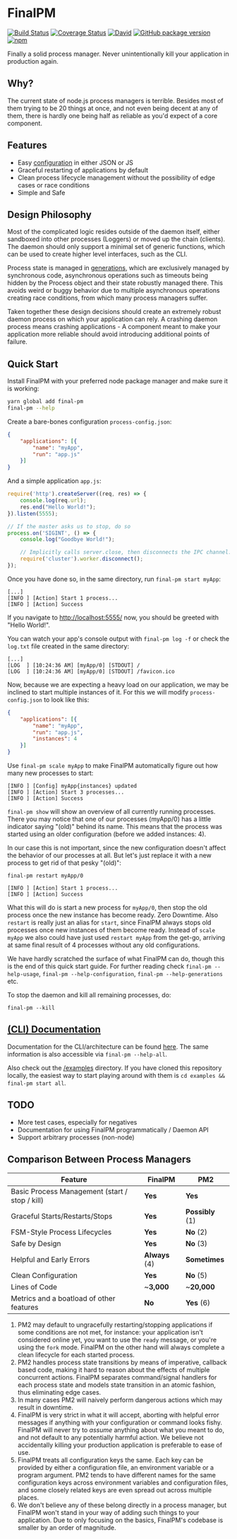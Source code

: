FinalPM
=======

[![Build Status](https://travis-ci.org/laino/final-pm.svg?branch=master)](https://travis-ci.org/laino/final-pm)
[![Coverage Status](https://coveralls.io/repos/github/laino/final-pm/badge.svg?branch=master)](https://coveralls.io/github/laino/final-pm?branch=master)
[![David](https://img.shields.io/david/laino/final-pm.svg)](https://david-dm.org/laino/final-pm)
[![GitHub package version](https://img.shields.io/github/package-json/v/laino/final-pm.svg)](https://github.com/laino/final-pm)
[![npm](https://img.shields.io/npm/v/final-pm.svg)](https://www.npmjs.com/package/final-pm)

Finally a solid process manager. Never unintentionally kill your application in production again.

Why?
----

The current state of node.js process managers is terrible. Besides most of them
trying to be 20 things at once, and not even being decent at any of them, 
there is hardly one being half as reliable as you'd expect of a core component.

Features
--------

- Easy [configuration](https://github.com/laino/final-pm/blob/master/config/default-application-config.js) in either JSON or JS
- Graceful restarting of applications by default
- Clean process lifecycle management without the 
  possibility of edge cases or race conditions
- Simple and Safe

Design Philosophy
-----------------

Most of the complicated logic resides outside of the daemon itself, either sandboxed
into other processes (Loggers) or moved up the chain (clients). The daemon should only support
a minimal set of generic functions, which can be used to create higher level interfaces,
such as the CLI.

Process state is managed in [generations](https://github.com/laino/final-pm/tree/master/doc#generations),
which are exclusively managed by synchronous code, asynchronous operations such as timeouts being hidden
by the Process object and their state robustly managed there. This avoids weird or buggy behavior due to
multiple asynchronous operations creating race conditions, from which many process managers suffer.

Taken together these design decisions should create an extremely robust daemon process on which
your application can rely. A crashing daemon process means crashing applications - A component
meant to make your application more reliable should avoid introducing additional points of failure.

Quick Start
-----------

Install FinalPM with your preferred node package manager and make sure it is working:

```bash
yarn global add final-pm
final-pm --help
```

Create a bare-bones configuration `process-config.json`:
```json
{
    "applications": [{
        "name": "myApp",
        "run": "app.js"
    }]
}
```

And a simple application `app.js`:
```js
require('http').createServer((req, res) => {
    console.log(req.url);
    res.end("Hello World!");
}).listen(5555);

// If the master asks us to stop, do so
process.on('SIGINT', () => {
    console.log("Goodbye World!");

    // Implicitly calls server.close, then disconnects the IPC channel:
    require('cluster').worker.disconnect();
});
```

Once you have done so, in the same directory, run `final-pm start myApp`:
```
[...]
[INFO ] [Action] Start 1 process...
[INFO ] [Action] Success
```

If you navigate to [http://localhost:5555/](http://localhost:5555/) now, you should
be greeted with "Hello World!".

You can watch your app's console output with `final-pm log -f` or check the `log.txt`
file created in the same directory:
```
[...]
[LOG  ] [10:24:36 AM] [myApp/0] [STDOUT] /
[LOG  ] [10:24:36 AM] [myApp/0] [STDOUT] /favicon.ico
```

Now, because we are expecting a heavy load on our application, we may be inclined to
start multiple instances of it. For this we will modify `process-config.json`
to look like this:

```json
{
    "applications": [{
        "name": "myApp",
        "run": "app.js",
        "instances": 4
    }]
}
```

Use `final-pm scale myApp` to make FinalPM automatically figure out how many new processes to start:
```
[INFO ] [Config] myApp{instances} updated
[INFO ] [Action] Start 3 processes...
[INFO ] [Action] Success
```

`final-pm show` will show an overview of all currently running processes. There you may notice that
one of our processes (myApp/0) has a little indicator saying "(old)" behind its name. This means
that the process was started using an older configuration (before we added instances: 4).

In our case this is not important, since the new configuration doesn't affect the behavior of our processes
at all. But let's just replace it with a new process to get rid of that pesky "(old)":

`final-pm restart myApp/0`

```
[INFO ] [Action] Start 1 process...
[INFO ] [Action] Success
```

What this will do is start a new process for `myApp/0`, then stop the old process once the new instance has
become ready. Zero Downtime. Also `restart` is really just an alias for `start`, since FinalPM always
stops old processes once new instances of them become ready. Instead of `scale myApp` we also could
have just used `restart myApp` from the get-go, arriving at same final result of 4 processes without any
old configurations.

We have hardly scratched the surface of what FinalPM can do, though this is the end of this quick start guide.
For further reading check `final-pm --help-usage`, `final-pm --help-configuration`, `final-pm --help-generations` etc.

To stop the daemon and kill all remaining processes, do:

`final-pm --kill`

[(CLI) Documentation](https://github.com/laino/final-pm/blob/master/doc/README.md)
-------------

Documentation for the CLI/architecture can be found [here](https://github.com/laino/final-pm/blob/master/doc/README.md).
The same information is also accessible via `final-pm --help-all`.

Also check out the [/examples](https://github.com/laino/final-pm/blob/master/examples/) directory.
If you have cloned this repository locally, the easiest way to start playing around with them is
`cd examples && final-pm start all`.

TODO
----

- More test cases, especially for negatives
- Documentation for using FinalPM programmatically / Daemon API
- Support arbitrary processes (non-node)

Comparison Between Process Managers
-------------------------------------------

| Feature | FinalPM | PM2 |
| --- | --- | --- |
| Basic Process Management (start / stop / kill) | __Yes__ | __Yes__ |
| Graceful Starts/Restarts/Stops | __Yes__ | __Possibly__ (1)
| FSM-Style Process Lifecycles | __Yes__ | __No__ (2) |
| Safe by Design | __Yes__ | __No__ (3) |
| Helpful and Early Errors | __Always__ (4) | __Sometimes__ |
| Clean Configuration | __Yes__ | __No__ (5) |
| Lines of Code | ~__3,000__ | ~__20,000__ |
| Metrics and a boatload of other features | __No__ | __Yes__ (6) |

1. PM2 may default to ungracefully restarting/stopping applications if some conditions are not met, for instance:
   your application isn't considered online yet, you want to use the ``ready`` message, or you're using
   the ``fork`` mode. FinalPM on the other hand will always complete a clean lifecycle for each started process.
2. PM2 handles process state transitions by means of imperative, callback based code, making it hard to reason about
   the effects of multiple concurrent actions. FinalPM separates command/signal handlers for each process state
   and models state transition in an atomic fashion, thus eliminating edge cases.
3. In many cases PM2 will naively perform dangerous actions which may result in downtime.
4. FinalPM is very strict in what it will accept, aborting with helpful error messages if anything with your configuration or
   command looks fishy. FinalPM will never try to *assume* anything about what you meant to do, and not default to any 
   potentially harmful action. We believe not accidentally killing your production application is preferable to ease of use.
5. FinalPM treats all configuration keys the same. Each key can be provided by either a configuration file, an environment
   variable or a program argument. PM2 tends to have different names for the same configuration keys across environment variables
   and configuration files, and some closely related keys are even spread out across multiple places.
6. We don't believe any of these belong directly in a process manager, but FinalPM won't stand in your way of
   adding such things to your application. Due to only focusing on the basics, FinalPM's codebase is smaller
   by an order of magnitude.
